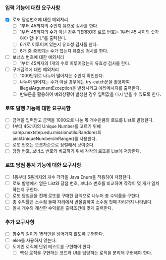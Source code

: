 ### 입력 기능에 대한 요구사항

- [x] 로또 당첨번호에 대한 예외처리
  - [ ] 1부터 45까지의 수인지 유효성 검사를 한다.
  - [ ] 1부터 45까지의 수가 아닌 경우 "[ERROR] 로또 번호는 1부터 45 사이의 숫자여야 합니다."를 출력한다.
  - [ ] 6개로 이루어져 있는지 유효성 검사를 한다.
  - [ ] 6개 중 중복되는 수가 없는지 유효성 검사를 한다.

- [ ] 보너스 번호에 대한 예외처리
  - [ ] 1부터 45까지의 1개의 수로 이루어졌는지 유효성 검사를 한다.

- [ ] 구매금액에 대한 예외처리
  - [ ] 1000단위로 나누어 떨어지는 수인지 확인한다.
  - [ ] 나누어 떨어지는 수가 아닐 경우에는 try-catch문을 활용하여 IllegalArgumentException을 발생시키고 에러메시지를 출력한다.
  - [ ] 반복문을 활용하여 예외상황이 발생한 경우 입력값을 다시 받을 수 있도록 한다.

### 로또 발행 기능에 대한 요구사항

- [ ] 금액을 입력받고 금액을 1000으로 나눈 몫 개수만큼의 로또를 List로 발행한다.
- [ ] 1부터 45까지의 Unique Number를 고르기 위해 camp.nextstep.edu.missionutils.Randoms의 pickUniqueNumbersInRange()를 사용한다.
- [ ] 로또 번호는 오름차순으로 정렬해서 보여준다.
- [ ] 당첨 번호, 보너스 번호와 비교하기 위해 각각의 로또를 List에 저장한다.

### 로또 당첨 통계 기능에 대한 요구사항

- [ ] 1등부터 5등까지의 개수 각각을 Java Enum을 적용하여 저장한다.
- [ ] 로또 발행에서 얻은 List와 당첨 번호, 보너스 번호를 비교하여 각각이 몇 개가 일치하는지 구한다.
- [ ] 로또 당첨금을 전체 로또를 구매한 금액으로 나누어 총 수익률을 구한다. 
- [ ] 총 수익률은 소수점 둘째 자리에서 반올림하여 소수점 첫째 자리까지 나타낸다.
- [ ] 일치 개수와 계산한 수익률을 출력조건에 맞게 출력한다.

### 추가 요구사항

- [ ] 함수의 길이가 15라인을 넘어가지 않도록 구현한다.
- [ ] else를 사용하지 않는다.
- [ ] 도메인 로직에 단위 테스트를 구현해야 한다.
  - [ ] 핵심 로직을 구현하는 코드와 UI를 담당하는 로직을 분리해 구현해야 한다.